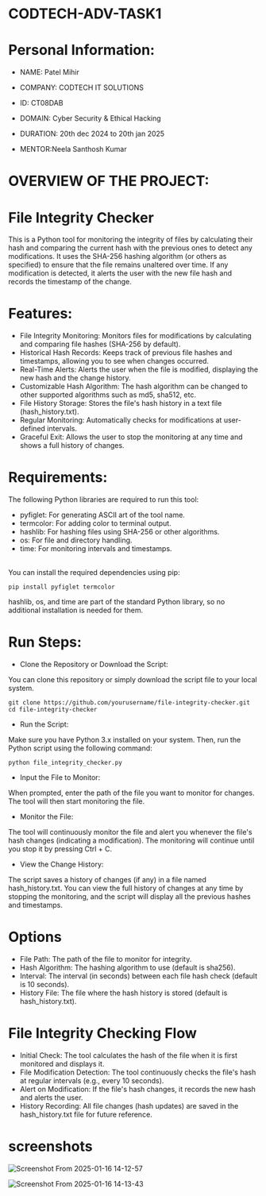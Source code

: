 # CODTECH-ADV-TASK1
# Personal Information:
- NAME: Patel Mihir

- COMPANY: CODTECH IT SOLUTIONS 

- ID: CT08DAB

- DOMAIN: Cyber Security & Ethical Hacking

- DURATION: 20th dec 2024 to 20th jan 2025

- MENTOR:Neela Santhosh Kumar





# OVERVIEW OF THE PROJECT:
# File Integrity Checker

This is a Python tool for monitoring the integrity of files by calculating their hash and comparing the current hash with the previous ones to detect any modifications. It uses the SHA-256 hashing algorithm (or others as specified) to ensure that the file remains unaltered over time. If any modification is detected, it alerts the user with the new file hash and records the timestamp of the change.


# Features:

- File Integrity Monitoring: Monitors files for modifications by calculating and comparing file hashes (SHA-256 by default).
- Historical Hash Records: Keeps track of previous file hashes and timestamps, allowing you to see when changes occurred.
- Real-Time Alerts: Alerts the user when the file is modified, displaying the new hash and the change history.
- Customizable Hash Algorithm: The hash algorithm can be changed to other supported algorithms such as md5, sha512, etc.
- File History Storage: Stores the file's hash history in a text file (hash_history.txt).
- Regular Monitoring: Automatically checks for modifications at user-defined intervals.
- Graceful Exit: Allows the user to stop the monitoring at any time and shows a full history of changes.

# Requirements:
The following Python libraries are required to run this tool:

- pyfiglet: For generating ASCII art of the tool name.
- termcolor: For adding color to terminal output.
- hashlib: For hashing files using SHA-256 or other algorithms.
- os: For file and directory handling.
- time: For monitoring intervals and timestamps.

<br>
You can install the required dependencies using pip:

    pip install pyfiglet termcolor

hashlib, os, and time are part of the standard Python library, so no additional installation is needed for them.

# Run Steps:
- Clone the Repository or Download the Script:

You can clone this repository or simply download the script file to your local system.

    git clone https://github.com/yourusername/file-integrity-checker.git
    cd file-integrity-checker

- Run the Script:

Make sure you have Python 3.x installed on your system. Then, run the Python script using the following command:

    python file_integrity_checker.py

- Input the File to Monitor:

When prompted, enter the path of the file you want to monitor for changes. The tool will then start monitoring the file.

- Monitor the File:

The tool will continuously monitor the file and alert you whenever the file's hash changes (indicating a modification). The monitoring will continue until you stop it by pressing Ctrl + C.

- View the Change History:

The script saves a history of changes (if any) in a file named hash_history.txt. You can view the full history of changes at any time by stopping the monitoring, and the script will display all the previous hashes and timestamps.



# Options

- File Path: The path of the file to monitor for integrity.
- Hash Algorithm: The hashing algorithm to use (default is sha256).
- Interval: The interval (in seconds) between each file hash check (default is 10 seconds).
- History File: The file where the hash history is stored (default is hash_history.txt).

# File Integrity Checking Flow

- Initial Check: The tool calculates the hash of the file when it is first monitored and displays it.
- File Modification Detection: The tool continuously checks the file's hash at regular intervals (e.g., every 10 seconds).
- Alert on Modification: If the file's hash changes, it records the new hash and alerts the user.
- History Recording: All file changes (hash updates) are saved in the hash_history.txt file for future reference.


# screenshots

![Screenshot From 2025-01-16 14-12-57](https://github.com/user-attachments/assets/58b4ccb5-b7e9-4853-aecf-e99202b419c7)

![Screenshot From 2025-01-16 14-13-43](https://github.com/user-attachments/assets/0f771e90-c6fd-40de-8648-f8e024c65506)
